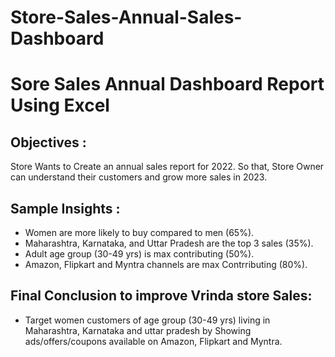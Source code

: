 # Store-Sales-Annual-Sales-Dashboard
<h1> Sore Sales Annual Dashboard Report Using Excel </h1>

<h2> Objectives : </h2>
Store Wants to Create an annual sales report for 2022. So that, Store Owner can understand their customers and grow more sales in 2023.

## Sample Insights :
- Women are more likely to buy compared to men (65%).
- Maharashtra, Karnataka, and Uttar Pradesh are the top 3 sales (35%).
- Adult age group (30-49 yrs) is max contributing (50%).
- Amazon, Flipkart and Myntra channels are max Contrributing (80%).

## Final Conclusion to improve Vrinda store Sales:
- Target women customers of age group (30-49 yrs) living in Maharashtra, Karnataka and uttar pradesh by Showing ads/offers/coupons available on Amazon, Flipkart and Myntra.
 
 
